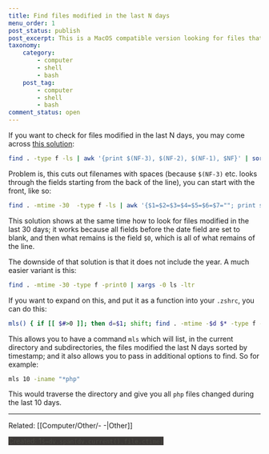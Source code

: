 ```yaml
---
title: Find files modified in the last N days
menu_order: 1
post_status: publish
post_excerpt: This is a MacOS compatible version looking for files that have a modification date N days in the past.
taxonomy:
    category:
        - computer
        - shell
        - bash
    post_tag:
        - computer
        - shell
        - bash
comment_status: open
---
```


If you want to check for files modified in the last N days, you may come across [this solution](https://superuser.com/questions/294161/unix-linux-find-and-sort-by-date-modified/453734#453734):

```bash
find . -type f -ls | awk '{print $(NF-3), $(NF-2), $(NF-1), $NF}' | sort
```

Problem is, this cuts out filenames with spaces (because `$(NF-3)` etc. looks through the fields starting from the back of the line), you can start with the front, like so:

```bash
find . -mtime -30  -type f -ls | awk '{$1=$2=$3=$4=$5=$6=$7=""; print substr($0,8)}' | sort
```

This solution shows at the same time how to look for files modified in the last 30 days; it works because all fields before the date field are set to blank, and then what remains is the field `$0`, which is all of what remains of the line.

The downside of that solution is that it does not include the year. A much easier variant is this:

```bash
find . -mtime -30 -type f -print0 | xargs -0 ls -ltr
```

If you want to expand on this, and put it as a function into your `.zshrc`, you can do this:

```bash
mls() { if [[ $#>0 ]]; then d=$1; shift; find . -mtime -$d $* -type f -print0 | xargs -0 ls -ltr; else echo Usage: $0 days \[further find options\]; fi }
```

This allows you to have a command `mls` which will list, in the current directory and subdirectories, the files modified the last N days sorted by timestamp; and it also allows you to pass in additional options to find. So for example:

```bash
mls 10 -iname "*php"
```

This would traverse the directory and give you all `php` files changed during the last 10 days.


---
Related: [[Computer/Other/- -|Other]]


<mark style="margin-top: 100; background-color: #3B3836; color: #494942">Created: 1`$=dv.span(dv.current().file.ctime)`</mark>